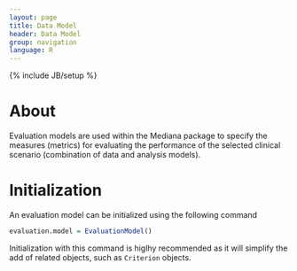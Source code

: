 ```yaml
---
layout: page
title: Data Model
header: Data Model
group: navigation
language: R
---
```

{% include JB/setup %}

# About
Evaluation models are used within the Mediana package to specify the measures (metrics) for evaluating the performance of the selected clinical scenario (combination of data and analysis models).

# Initialization

An evaluation model can be initialized using the following command

```R
evaluation.model = EvaluationModel()
```

Initialization with this command is higlhy recommended as it will simplify the add of related objects, such as `Criterion` objects.